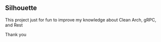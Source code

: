 ## Silhouette

This project just for fun to improve my knowledge about Clean Arch, gRPC, and Rest 


Thank you
